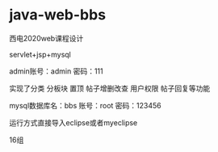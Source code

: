# java-web-bbs
西电2020web课程设计

servlet+jsp+mysql

admin账号：admin 密码：111

实现了分类 分板块 置顶 帖子增删改查 用户权限 帖子回复等功能

mysql数据库名：bbs 账号：root 密码：123456



运行方式直接导入eclipse或者myeclipse

16组
